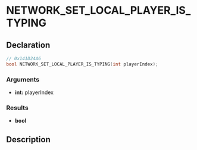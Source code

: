 # NETWORK_SET_LOCAL_PLAYER_IS_TYPING

## Declaration
```cpp
// 0x141D24A6
bool NETWORK_SET_LOCAL_PLAYER_IS_TYPING(int playerIndex);
```

### Arguments
- **int:** playerIndex

### Results
- **bool**

## Description
